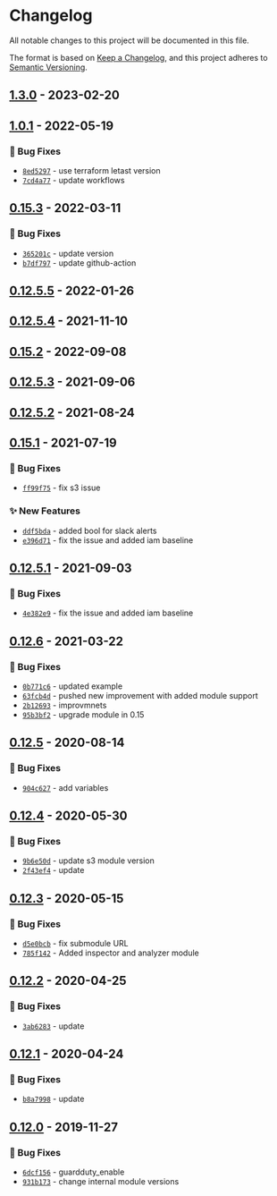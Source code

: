 # Changelog
All notable changes to this project will be documented in this file.

The format is based on [Keep a Changelog](https://keepachangelog.com/en/1.0.0/),
and this project adheres to [Semantic Versioning](https://semver.org/spec/v2.0.0.html).

## [1.3.0] - 2023-02-20

## [1.0.1] - 2022-05-19
### :bug: Bug Fixes
- [`8ed5297`](https://github.com/clouddrove/terraform-aws-secure-baseline/commit/8ed52975e3bc5c7b2e266c7a222294965743e66f) - use terraform letast version
- [`7cd4a77`](https://github.com/clouddrove/terraform-aws-secure-baseline/commit/7cd4a77d9c30049dc17f0aaf03e2d7a43c0b7a70) - update workflows

## [0.15.3] - 2022-03-11
### :bug: Bug Fixes
- [`365201c`](https://github.com/clouddrove/terraform-aws-secure-baseline/commit/365201c280986bd3240070a5f1aeacf27ef2b7d1) - update version
- [`b7df797`](https://github.com/clouddrove/terraform-aws-secure-baseline/commit/b7df79768c64ea3c1e72e04b555c33ade3693c48) - update github-action

## [0.12.5.5] - 2022-01-26

## [0.12.5.4] - 2021-11-10

## [0.15.2] - 2022-09-08

## [0.12.5.3] - 2021-09-06

## [0.12.5.2] - 2021-08-24

## [0.15.1] - 2021-07-19
### :bug: Bug Fixes
- [`ff99f75`](https://github.com/clouddrove/terraform-aws-secure-baseline/commit/ff99f75c7436412dc5b86fb05c3b0cdf55400248) - fix s3 issue

### :sparkles: New Features
- [`ddf5bda`](https://github.com/clouddrove/terraform-aws-secure-baseline/commit/ddf5bdae3657f2e6c32ba5a2e410fa51ca0a337a) - added bool for slack alerts
- [`e396d71`](https://github.com/clouddrove/terraform-aws-secure-baseline/commit/e396d71751cbf57ea12297e4bd3a78306a3775ab) - fix the issue and added iam baseline

## [0.12.5.1] - 2021-09-03
### :bug: Bug Fixes
- [`4e382e9`](https://github.com/clouddrove/terraform-aws-secure-baseline/commit/4e382e90b7160fac53811eddb7564c322f021ea8) - fix the issue and added iam baseline

## [0.12.6] - 2021-03-22
### :bug: Bug Fixes
- [`0b771c6`](https://github.com/clouddrove/terraform-aws-secure-baseline/commit/0b771c63c913d2c8e511c1132312545a72d1046b) - updated example
- [`63fcb4d`](https://github.com/clouddrove/terraform-aws-secure-baseline/commit/63fcb4db0180de51494564b6c7a8e567be9a4343) - pushed new improvement with added module support
- [`2b12693`](https://github.com/clouddrove/terraform-aws-secure-baseline/commit/2b1269310af36d661921d65b0c89e669fc79fe7b) - improvmnets
- [`95b3bf2`](https://github.com/clouddrove/terraform-aws-secure-baseline/commit/95b3bf22ee49c23b8d99ad5c5ecb506f372fc406) - upgrade module in 0.15

## [0.12.5] - 2020-08-14
### :bug: Bug Fixes
- [`904c627`](https://github.com/clouddrove/terraform-aws-secure-baseline/commit/904c627a40acb82449417685665fea57254dc8f1) - add variables

## [0.12.4] - 2020-05-30
### :bug: Bug Fixes
- [`9b6e50d`](https://github.com/clouddrove/terraform-aws-secure-baseline/commit/9b6e50d8bc8e34f250805f286a378bfcd6115904) - update s3 module version
- [`2f43ef4`](https://github.com/clouddrove/terraform-aws-secure-baseline/commit/2f43ef4d9aea0abb71474894ce581714fa37ad74) - update

## [0.12.3] - 2020-05-15
### :bug: Bug Fixes
- [`d5e0bcb`](https://github.com/clouddrove/terraform-aws-secure-baseline/commit/d5e0bcb8fd81786374bb1968e5dd2dadc201d84d) - fix submodule URL
- [`785f142`](https://github.com/clouddrove/terraform-aws-secure-baseline/commit/785f14271bd5932b952e95fe905e10551657425d) - Added inspector and analyzer module

## [0.12.2] - 2020-04-25
### :bug: Bug Fixes
- [`3ab6283`](https://github.com/clouddrove/terraform-aws-secure-baseline/commit/3ab6283411070e1f1e86ed8a9160110f4a3c1bb7) - update

## [0.12.1] - 2020-04-24
### :bug: Bug Fixes
- [`b8a7998`](https://github.com/clouddrove/terraform-aws-secure-baseline/commit/b8a7998eafeecd0de66854968abcdc648f37b3ef) - update

## [0.12.0] - 2019-11-27
### :bug: Bug Fixes
- [`6dcf156`](https://github.com/clouddrove/terraform-aws-secure-baseline/commit/6dcf15614d1b93d49d0a2743da429f4b9c519f33) - guardduty_enable
- [`931b173`](https://github.com/clouddrove/terraform-aws-secure-baseline/commit/931b173d1d351941dfec1fd3f9697cda44a95b90) - change internal module versions


[0.12.0]: https://github.com/clouddrove/terraform-aws-secure-baseline/compare/0.12.0...master
[0.12.1]: https://github.com/clouddrove/terraform-aws-secure-baseline/compare/0.12.1...master
[0.12.2]: https://github.com/clouddrove/terraform-aws-secure-baseline/compare/0.12.2...master
[0.12.3]: https://github.com/clouddrove/terraform-aws-secure-baseline/compare/0.12.3...master
[0.12.4]: https://github.com/clouddrove/terraform-aws-secure-baseline/compare/0.12.4...master
[0.12.5]: https://github.com/clouddrove/terraform-aws-secure-baseline/compare/0.12.5...master
[0.12.6]: https://github.com/clouddrove/terraform-aws-secure-baseline/compare/0.12.6...master
[0.12.5.1]: https://github.com/clouddrove/terraform-aws-secure-baseline/compare/0.12.5.1...master
[0.15.1]: https://github.com/clouddrove/terraform-aws-secure-baseline/releases/tag/0.15.1
[0.12.5.2]: https://github.com/clouddrove/terraform-aws-secure-baseline/releases/tag/0.12.5.2
[0.12.5.3]: https://github.com/clouddrove/terraform-aws-secure-baseline/releases/tag/0.12.5.3
[0.15.2]: https://github.com/clouddrove/terraform-aws-secure-baseline/releases/tag/0.15.2
[0.12.5.4]: https://github.com/clouddrove/terraform-aws-secure-baseline/releases/tag/0.12.5.4
[0.12.5.5]: https://github.com/clouddrove/terraform-aws-secure-baseline/releases/tag/0.12.5.5
[0.15.3]: https://github.com/clouddrove/terraform-aws-secure-baseline/compare/0.15.3...master
[1.0.1]: https://github.com/clouddrove/terraform-aws-secure-baseline/compare/1.0.1...master
[1.3.0]: https://github.com/clouddrove/terraform-aws-secure-baseline/releases/tag/1.3.0


